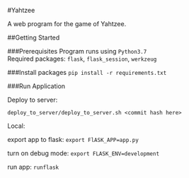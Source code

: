 #Yahtzee

A web program for the game of Yahtzee.

##Getting Started

###Prerequisites
Program runs using `Python3.7`  
Required packages: `flask`, `flask_session`, `werkzeug`

###Install packages
`pip install -r requirements.txt`

###Run Application

Deploy to server: 
 
`deploy_to_server/deploy_to_server.sh <commit hash here>`

Local: 

export app to flask: `export FlASK_APP=app.py`  
 
turn on debug mode: `export FLASK_ENV=development` 
 
run app: `runflask`